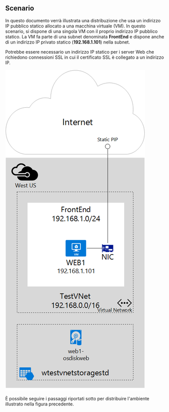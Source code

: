 ## Scenario
In questo documento verrà illustrata una distribuzione che usa un indirizzo IP pubblico statico allocato a una macchina virtuale (VM). In questo scenario, si dispone di una singola VM con il proprio indirizzo IP pubblico statico. La VM fa parte di una subnet denominata **FrontEnd** e dispone anche di un indirizzo IP privato statico (**192.168.1.101**) nella subnet.

Potrebbe essere necessario un indirizzo IP statico per i server Web che richiedono connessioni SSL in cui il certificato SSL è collegato a un indirizzo IP.

![DESCRIZIONE DELL’IMMAGINE](./media/virtual-network-deploy-static-pip-scenario-include/figure1.png)

È possibile seguire i passaggi riportati sotto per distribuire l'ambiente illustrato nella figura precedente.

<!---HONumber=AcomDC_0114_2016-->